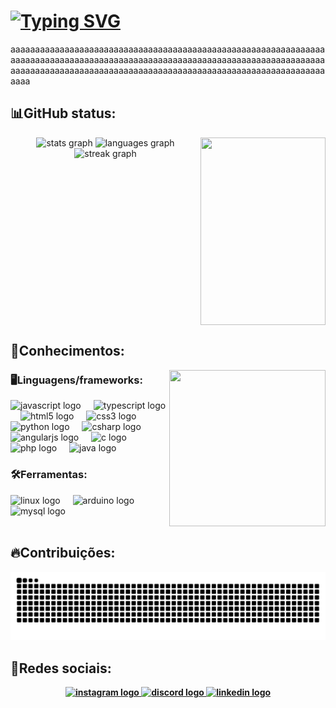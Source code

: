 <h1 align="left"><b><a href="https://git.io/typing-svg"><img src="https://readme-typing-svg.demolab.com?font=Fira+Code&size=23&pause=1000&color=F7F7F7&width=435&lines=Ol%C3%A1%F0%9F%91%8B%2C+bem+vindo+ao+meu+GitHub!;%F0%9F%91%BESou+o+Pedro+Lucas!+" alt="Typing SVG" /></a></b></h1>

aaaaaaaaaaaaaaaaaaaaaaaaaaaaaaaaaaaaaaaaaaaaaaaaaaaaaaaaaaaaaaaaaaaaaaaaaaaaaaaaaaaaaaaaaaaaaaaaaaaaaaaaaaaaaaaaaaaaaaaaaaaaaaaaaaaaaaaaaaaaaaaaaaaaaaaaaaaaaaaaaaaaaaaaaaaaaaaaaaaaaaaaaaaaaaaaaaaa

<h2 align="left">📊GitHub status:</h2>

<img align="right" height="300" width="200" src="https://media.giphy.com/media/v1.Y2lkPTc5MGI3NjExNG03Yjh3c3YyN2tkOTM1OGRzdXFxMW0wa2xqNHAxN2RyanEybm9zZSZlcD12MV9pbnRlcm5hbF9naWZfYnlfaWQmY3Q9cw/Z2NXSNmbgcE21zbVyZ/giphy.gif"  />

<div align="center">
  <img src="https://github-readme-stats.vercel.app/api?username=pEdrolgdcm&hide_title=false&hide_rank=false&show_icons=true&include_all_commits=true&count_private=true&disable_animations=false&theme=dracula&locale=en&hide_border=false&order=1" height="140" alt="stats graph"  />
  <img src="https://github-readme-stats.vercel.app/api/top-langs?username=pEdrolgdcm&locale=en&hide_title=false&layout=compact&card_width=320&langs_count=5&theme=dracula&hide_border=false&order=2" height="140" alt="languages graph"  />
  <img src="https://streak-stats.demolab.com?user=pEdrolgdcm&locale=en&mode=daily&theme=dark&hide_border=false&border_radius=5&order=3" height="150" alt="streak graph"  />
</div>

<br clear="both">

<h2 align="left">🧠Conhecimentos:</h2>

<img align="right" height="250" width="250" src="https://media.giphy.com/media/v1.Y2lkPTc5MGI3NjExazUzaWVmM2lnb2ZxaTlld3Iwdmh6Yms1YjdxYmFhMG5rcmFkZnZsZyZlcD12MV9pbnRlcm5hbF9naWZfYnlfaWQmY3Q9cw/n881nu8KO2tJ5VtJ7U/giphy.gif"  />

<h3 align="left">🖥️<b>Linguagens/frameworks:</b></h3>

<div align="left">
  <img src="https://cdn.jsdelivr.net/gh/devicons/devicon/icons/javascript/javascript-original.svg" height="40" alt="javascript logo"  />
  <img width="12" />
  <img src="https://cdn.jsdelivr.net/gh/devicons/devicon/icons/typescript/typescript-original.svg" height="40" alt="typescript logo"  />
  <img width="12" />
  <img src="https://cdn.jsdelivr.net/gh/devicons/devicon/icons/html5/html5-original.svg" height="40" alt="html5 logo"  />
  <img width="12" />
  <img src="https://cdn.jsdelivr.net/gh/devicons/devicon/icons/css3/css3-original.svg" height="40" alt="css3 logo"  />
  <img width="12" />
  <img src="https://cdn.jsdelivr.net/gh/devicons/devicon/icons/python/python-original.svg" height="40" alt="python logo"  />
  <img width="12" />
  <img src="https://cdn.jsdelivr.net/gh/devicons/devicon/icons/csharp/csharp-original.svg" height="40" alt="csharp logo"  />
  <img width="12" />
  <img src="https://cdn.jsdelivr.net/gh/devicons/devicon/icons/angularjs/angularjs-original.svg" height="40" alt="angularjs logo"  />
  <img width="12" />
  <img src="https://cdn.jsdelivr.net/gh/devicons/devicon/icons/c/c-original.svg" height="40" alt="c logo"  />
  <img width="12" />
  <img src="https://cdn.jsdelivr.net/gh/devicons/devicon/icons/php/php-original.svg" height="40" alt="php logo"  />
  <img width="12" />
  <img src="https://cdn.jsdelivr.net/gh/devicons/devicon/icons/java/java-original.svg" height="40" alt="java logo"  />
</div>

<h3 align="left">🛠️<b>Ferramentas:</b></h3>

<div align="left">
  <img src="https://cdn.jsdelivr.net/gh/devicons/devicon/icons/linux/linux-original.svg" height="40" alt="linux logo"  />
  <img width="12" />
  <img src="https://cdn.jsdelivr.net/gh/devicons/devicon/icons/arduino/arduino-original.svg" height="40" alt="arduino logo"  />
  <img width="12" />
  <img src="https://cdn.jsdelivr.net/gh/devicons/devicon/icons/mysql/mysql-original.svg" height="40" alt="mysql logo"  />
</div>

<br clear="both">

<h2 align="left">🔥Contribuições:</h2>


<img src="https://raw.githubusercontent.com/pEdrolgdcm/pEdrolgdcm/output/snake.svg" alt="Snake animation" />


<h2 align="left">🚀<b>Redes sociais:<b></h2>


<div align="center">
  <a href="https://www.instagram.com/pedrolgdcm/" target="_blank">
    <img src="https://img.shields.io/static/v1?message=Instagram&logo=instagram&label=&color=E4405F&logoColor=white&labelColor=&style=for-the-badge" height="40" alt="instagram logo"  />
  </a>
  <a href="discordapp.com/users/519469580452626444" target="_blank">
    <img src="https://img.shields.io/static/v1?message=Discord&logo=discord&label=&color=7289DA&logoColor=white&labelColor=&style=for-the-badge" height="40" alt="discord logo"  />
  </a>
  <a href="https://www.linkedin.com/in/pedrolgdcm/" target="_blank">
    <img src="https://img.shields.io/static/v1?message=LinkedIn&logo=linkedin&label=&color=0077B5&logoColor=white&labelColor=&style=for-the-badge" height="40" alt="linkedin logo"  />
  </a>
</div>